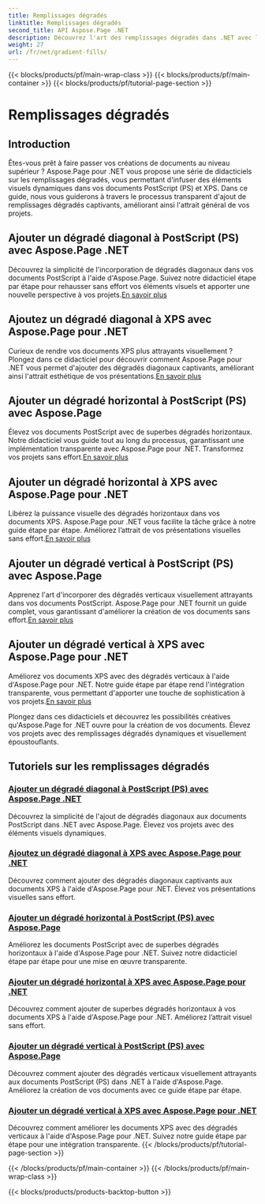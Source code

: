 ```yaml
---
title: Remplissages dégradés
linktitle: Remplissages dégradés
second_title: API Aspose.Page .NET
description: Découvrez l'art des remplissages dégradés dans .NET avec les didacticiels Aspose.Page. Élevez vos projets sans effort  ajoutez des dégradés diagonaux, horizontaux et verticaux captivants.
weight: 27
url: /fr/net/gradient-fills/
---
```


{{< blocks/products/pf/main-wrap-class >}}
{{< blocks/products/pf/main-container >}}
{{< blocks/products/pf/tutorial-page-section >}}

# Remplissages dégradés


## Introduction

Êtes-vous prêt à faire passer vos créations de documents au niveau supérieur ? Aspose.Page pour .NET vous propose une série de didacticiels sur les remplissages dégradés, vous permettant d'infuser des éléments visuels dynamiques dans vos documents PostScript (PS) et XPS. Dans ce guide, nous vous guiderons à travers le processus transparent d'ajout de remplissages dégradés captivants, améliorant ainsi l'attrait général de vos projets.

## Ajouter un dégradé diagonal à PostScript (PS) avec Aspose.Page .NET

 Découvrez la simplicité de l'incorporation de dégradés diagonaux dans vos documents PostScript à l'aide d'Aspose.Page. Suivez notre didacticiel étape par étape pour rehausser sans effort vos éléments visuels et apporter une nouvelle perspective à vos projets.[En savoir plus](./add-diagonal-gradient-to-postscript-ps/)

## Ajoutez un dégradé diagonal à XPS avec Aspose.Page pour .NET

 Curieux de rendre vos documents XPS plus attrayants visuellement ? Plongez dans ce didacticiel pour découvrir comment Aspose.Page pour .NET vous permet d'ajouter des dégradés diagonaux captivants, améliorant ainsi l'attrait esthétique de vos présentations.[En savoir plus](./add-diagonal-gradient-to-xps/)

## Ajouter un dégradé horizontal à PostScript (PS) avec Aspose.Page

 Élevez vos documents PostScript avec de superbes dégradés horizontaux. Notre didacticiel vous guide tout au long du processus, garantissant une implémentation transparente avec Aspose.Page pour .NET. Transformez vos projets sans effort.[En savoir plus](./add-horizontal-gradient-to-postscript-ps/)

## Ajouter un dégradé horizontal à XPS avec Aspose.Page pour .NET

 Libérez la puissance visuelle des dégradés horizontaux dans vos documents XPS. Aspose.Page pour .NET vous facilite la tâche grâce à notre guide étape par étape. Améliorez l’attrait de vos présentations visuelles sans effort.[En savoir plus](./add-horizontal-gradient-to-xps/)

## Ajouter un dégradé vertical à PostScript (PS) avec Aspose.Page

 Apprenez l'art d'incorporer des dégradés verticaux visuellement attrayants dans vos documents PostScript. Aspose.Page pour .NET fournit un guide complet, vous garantissant d'améliorer la création de vos documents sans effort.[En savoir plus](./add-vertical-gradient-to-postscript-ps/)

## Ajouter un dégradé vertical à XPS avec Aspose.Page pour .NET
Améliorez vos documents XPS avec des dégradés verticaux à l'aide d'Aspose.Page pour .NET. Notre guide étape par étape rend l'intégration transparente, vous permettant d'apporter une touche de sophistication à vos projets.[En savoir plus](./add-vertical-gradient-to-xps/)

Plongez dans ces didacticiels et découvrez les possibilités créatives qu'Aspose.Page for .NET ouvre pour la création de vos documents. Élevez vos projets avec des remplissages dégradés dynamiques et visuellement époustouflants.
## Tutoriels sur les remplissages dégradés
### [Ajouter un dégradé diagonal à PostScript (PS) avec Aspose.Page .NET](./add-diagonal-gradient-to-postscript-ps/)
Découvrez la simplicité de l'ajout de dégradés diagonaux aux documents PostScript dans .NET avec Aspose.Page. Élevez vos projets avec des éléments visuels dynamiques.
### [Ajoutez un dégradé diagonal à XPS avec Aspose.Page pour .NET](./add-diagonal-gradient-to-xps/)
Découvrez comment ajouter des dégradés diagonaux captivants aux documents XPS à l'aide d'Aspose.Page pour .NET. Élevez vos présentations visuelles sans effort.
### [Ajouter un dégradé horizontal à PostScript (PS) avec Aspose.Page](./add-horizontal-gradient-to-postscript-ps/)
Améliorez les documents PostScript avec de superbes dégradés horizontaux à l'aide d'Aspose.Page pour .NET. Suivez notre didacticiel étape par étape pour une mise en œuvre transparente.
### [Ajouter un dégradé horizontal à XPS avec Aspose.Page pour .NET](./add-horizontal-gradient-to-xps/)
Découvrez comment ajouter de superbes dégradés horizontaux à vos documents XPS à l'aide d'Aspose.Page pour .NET. Améliorez l’attrait visuel sans effort.
### [Ajouter un dégradé vertical à PostScript (PS) avec Aspose.Page](./add-vertical-gradient-to-postscript-ps/)
Découvrez comment ajouter des dégradés verticaux visuellement attrayants aux documents PostScript (PS) dans .NET à l'aide d'Aspose.Page. Améliorez la création de vos documents avec ce guide étape par étape.
### [Ajouter un dégradé vertical à XPS avec Aspose.Page pour .NET](./add-vertical-gradient-to-xps/)
Découvrez comment améliorer les documents XPS avec des dégradés verticaux à l'aide d'Aspose.Page pour .NET. Suivez notre guide étape par étape pour une intégration transparente.
{{< /blocks/products/pf/tutorial-page-section >}}

{{< /blocks/products/pf/main-container >}}
{{< /blocks/products/pf/main-wrap-class >}}

{{< blocks/products/products-backtop-button >}}
